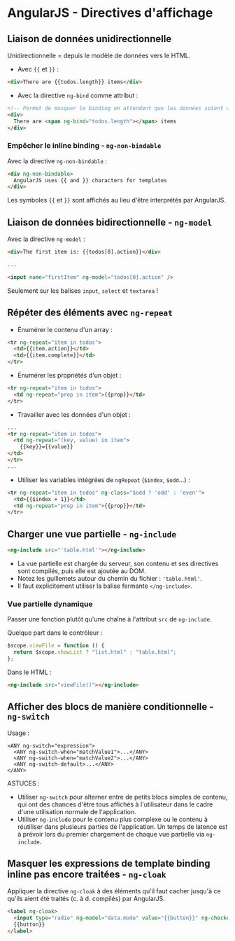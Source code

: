 # AngularJS - Directives d'affichage

## Liaison de données unidirectionnelle

Unidirectionnelle = depuis le modèle de données vers le HTML.

- Avec `{{` et `}}` :

```html
<div>There are {{todos.length}} items</div>
```

- Avec la directive `ng-bind` comme attribut :

```html
<!-- Permet de masquer le binding en attendant que les données soient chargées -->
<div>
  There are <span ng-bind="todos.length"></span> items
</div>
```

### Empêcher le inline binding - `ng-non-bindable`

Avec la directive `ng-non-bindable` :

```html
<div ng-non-bindable>
  AngularJS uses {{ and }} characters for templates
</div>
```

Les symboles `{{` et `}}` sont affichés au lieu d'être interprétés par AngularJS.

## Liaison de données bidirectionnelle - `ng-model`

Avec la directive `ng-model` :

```html
<div>The first item is: {{todos[0].action}}</div>

...

<input name="firstItem" ng-model="todos[0].action" />
```

Seulement sur les balises `input`, `select` et `textarea` !

## Répéter des éléments avec `ng-repeat`

- Énumérer le contenu d'un array :

```html
<tr ng-repeat="item in todos">
  <td>{{item.action}}</td>
  <td>{{item.complete}}</td>
</tr>
```

- Énumérer les propriétés d'un objet :

```html
<tr ng-repeat="item in todos">
  <td ng-repeat="prop in item">{{prop}}</td>
</tr>
```

- Travailler avec les données d'un objet :

```html
...
<tr ng-repeat="item in todos">
  <td ng-repeat="(key, value) in item">
    {{key}}={{value}}
</td>
</tr>
...
```

- Utiliser les variables intégrées de `ngRepeat` (`$index`, `$odd`...) :

```html
<tr ng-repeat="item in todos" ng-class="$odd ? 'odd' : 'even'">
  <td>{{$index + 1}}</td>
  <td ng-repeat="prop in item">{{prop}}</td>
</tr>
```

## Charger une vue partielle - `ng-include`

```html
<ng-include src="'table.html'"></ng-include>
```

- La vue partielle est chargée du serveur, son contenu et ses directives sont compilés, puis elle est ajoutée au DOM.
- Notez les guillemets autour du chemin du fichier : `'table.html'`.
- Il faut explicitement utiliser la balise fermante `</ng-include>`.

### Vue partielle dynamique

Passer une fonction plutôt qu'une chaîne à l'attribut `src` de `ng-include`.

Quelque part dans le contrôleur :
```js
$scope.viewFile = function () {
  return $scope.showList ? "list.html" : "table.html";
};
```

Dans le HTML :

```html
<ng-include src="viewFile()"></ng-include>
```

## Afficher des blocs de manière conditionnelle - `ng-switch`

Usage :
```
<ANY ng-switch="expression">
  <ANY ng-switch-when="matchValue1">...</ANY>
  <ANY ng-switch-when="matchValue2">...</ANY>
  <ANY ng-switch-default>...</ANY>
</ANY>
```

ASTUCES :
- Utiliser `ng-switch` pour alterner entre de petits blocs simples de contenu, qui ont des chances d'être tous affichés à l'utilisateur dans le cadre d'une utilisation normale de l'application.
- Utiliser `ng-include` pour le contenu plus complexe ou le contenu à réutiliser dans plusieurs parties de l'application. Un temps de latence est à prévoir lors du premier chargement de chaque vue partielle via `ng-include`.

## Masquer les expressions de template binding inline pas encore traitées - `ng-cloak`

Appliquer la directive `ng-cloak` à des éléments qu'il faut cacher jusqu'à ce qu'ils aient été traités (c. à d. compilés) par AngularJS.

```html
<label ng-cloak>
  <input type="radio" ng-model="data.mode" value="{{button}}" ng-checked="$first">
  {{button}}
</label>
```
